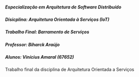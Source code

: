 ##### Especialização em Arquitetura de Software Distribuído
##### Disicplina: Arquitetura Orientada à Serviços (IoT)
##### Trabalho Final: Barramento de Serviços
##### Professor: Biharck Araújo
##### Alunos: Vinícius Amaral (67652)

Trabalho final da disciplina de Arquitetura Orientada a Serviços
